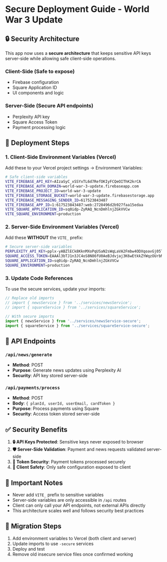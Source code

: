 # Secure Deployment Guide - World War 3 Update

## 🔒 Security Architecture

This app now uses a **secure architecture** that keeps sensitive API keys server-side while allowing safe client-side operations.

### Client-Side (Safe to expose)
- Firebase configuration
- Square Application ID  
- UI components and logic

### Server-Side (Secure API endpoints)
- Perplexity API key
- Square Access Token
- Payment processing logic

## 🚀 Deployment Steps

### 1. **Client-Side Environment Variables (Vercel)**
Add these to your Vercel project settings → Environment Variables:

```bash
# Safe client-side variables
VITE_FIREBASE_API_KEY=AIzaSyC_xSSYxTL6d7RefOKIyFCQeOIThK2krCA
VITE_FIREBASE_AUTH_DOMAIN=world-war-3-update.firebaseapp.com
VITE_FIREBASE_PROJECT_ID=world-war-3-update
VITE_FIREBASE_STORAGE_BUCKET=world-war-3-update.firebasestorage.app
VITE_FIREBASE_MESSAGING_SENDER_ID=617523843487
VITE_FIREBASE_APP_ID=1:617523843487:web:2728496d2b927faa15edaa
VITE_SQUARE_APPLICATION_ID=sq0idp-ZyRAQ_NcnDmhlnjZGkVVCw
VITE_SQUARE_ENVIRONMENT=production
```

### 2. **Server-Side Environment Variables (Vercel)**
Add these **WITHOUT** the `VITE_` prefix:

```bash
# Secure server-side variables
PERPLEXITY_API_KEY=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
SQUARE_ACCESS_TOKEN=EAAAl3bTJ1n3JC4oS8N86fU0AeBJdvjaj3K6wEtkkZYWqzOUrbMhKIPc1epJnLsd
SQUARE_APPLICATION_ID=sq0idp-ZyRAQ_NcnDmhlnjZGkVVCw
SQUARE_ENVIRONMENT=production
```

### 3. **Update Code References**
To use the secure services, update your imports:

```typescript
// Replace old imports
// import { newsService } from '../services/newsService';
// import { squareService } from '../services/squareService';

// With secure imports
import { newsService } from '../services/newsService-secure';
import { squareService } from '../services/squareService-secure';
```

## 🔧 API Endpoints

### `/api/news/generate`
- **Method**: POST
- **Purpose**: Generate news updates using Perplexity AI
- **Security**: API key stored server-side

### `/api/payments/process`  
- **Method**: POST
- **Body**: `{ planId, userId, userEmail, cardToken }`
- **Purpose**: Process payments using Square
- **Security**: Access token stored server-side

## ✅ Security Benefits

1. **🔒 API Keys Protected**: Sensitive keys never exposed to browser
2. **🛡️ Server-Side Validation**: Payment and news requests validated server-side  
3. **🔐 Token Security**: Payment tokens processed securely
4. **📱 Client Safety**: Only safe configuration exposed to client

## 🚨 Important Notes

- Never add `VITE_` prefix to sensitive variables
- Server-side variables are only accessible in `/api` routes
- Client can only call your API endpoints, not external APIs directly
- This architecture scales well and follows security best practices

## 🔄 Migration Steps

1. Add environment variables to Vercel (both client and server)
2. Update imports to use `-secure` services  
3. Deploy and test
4. Remove old insecure service files once confirmed working
